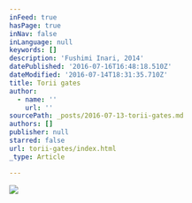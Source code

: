 ```yaml
---
inFeed: true
hasPage: true
inNav: false
inLanguage: null
keywords: []
description: 'Fushimi Inari, 2014'
datePublished: '2016-07-16T16:48:18.510Z'
dateModified: '2016-07-14T18:31:35.710Z'
title: Torii gates
author:
  - name: ''
    url: ''
sourcePath: _posts/2016-07-13-torii-gates.md
authors: []
publisher: null
starred: false
url: torii-gates/index.html
_type: Article

---
```

![](https://imgflo.herokuapp.com/graph/vahj1ThiexotieMo/6605411f52f2ff7f0eb3bbeecf15515a/croprotate.jpg?cropheight=4207&cropwidth=6817&degrees=0&input=https%3A%2F%2Fthe-grid-user-content.s3-us-west-2.amazonaws.com%2F8c07fcbe-304e-46ad-b2c8-731f015ce97f.jpg&x=0&y=0)